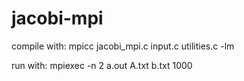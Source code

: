 # jacobi-mpi
compile with: mpicc jacobi_mpi.c input.c utilities.c -lm

run with: mpiexec -n 2 a.out A.txt b.txt 1000
